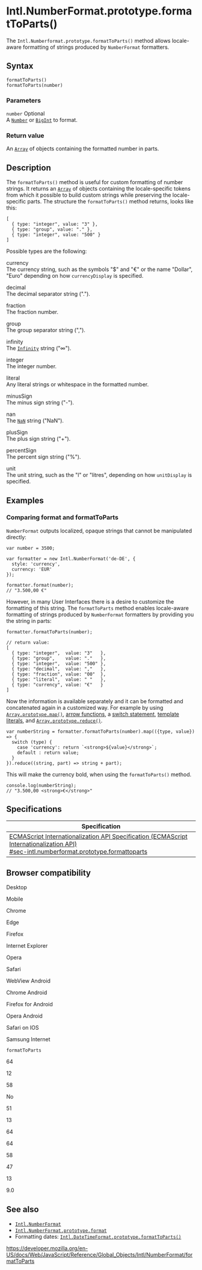 Intl.NumberFormat.prototype.formatToParts()
===========================================

The `Intl.Numberformat.prototype.formatToParts()` method allows locale-aware formatting of strings produced by `NumberFormat` formatters.

Syntax
------

    formatToParts()
    formatToParts(number)

### Parameters

 `number` <span class="badge inline optional">Optional</span>   
A [`Number`](../../number) or [`BigInt`](../../bigint) to format.

### Return value

An [`Array`](../../array) of objects containing the formatted number in parts.

Description
-----------

The `formatToParts()` method is useful for custom formatting of number strings. It returns an [`Array`](../../array) of objects containing the locale-specific tokens from which it possible to build custom strings while preserving the locale-specific parts. The structure the `formatToParts()` method returns, looks like this:

    [
      { type: "integer", value: "3" },
      { type: "group", value: "." },
      { type: "integer", value: "500" }
    ]

Possible types are the following:

currency  
The currency string, such as the symbols "$" and "€" or the name "Dollar", "Euro" depending on how `currencyDisplay` is specified.

decimal  
The decimal separator string (".").

fraction  
The fraction number.

group  
The group separator string (",").

infinity  
The [`Infinity`](../../infinity) string ("∞").

integer  
The integer number.

literal  
Any literal strings or whitespace in the formatted number.

minusSign  
The minus sign string ("-").

nan  
The [`NaN`](../../nan) string ("NaN").

plusSign  
The plus sign string ("+").

percentSign  
The percent sign string ("%").

unit  
The unit string, such as the "l" or "litres", depending on how `unitDisplay` is specified.

Examples
--------

### Comparing format and formatToParts

`NumberFormat` outputs localized, opaque strings that cannot be manipulated directly:

    var number = 3500;

    var formatter = new Intl.NumberFormat('de-DE', {
      style: 'currency',
      currency: 'EUR'
    });

    formatter.format(number);
    // "3.500,00 €"

However, in many User Interfaces there is a desire to customize the formatting of this string. The `formatToParts` method enables locale-aware formatting of strings produced by `NumberFormat` formatters by providing you the string in parts:

    formatter.formatToParts(number);

    // return value:
    [
      { type: "integer",  value: "3"   },
      { type: "group",    value: "."   },
      { type: "integer",  value: "500" },
      { type: "decimal",  value: ","   },
      { type: "fraction", value: "00"  },
      { type: "literal",  value: " "   },
      { type: "currency", value: "€"   }
    ]

Now the information is available separately and it can be formatted and concatenated again in a customized way. For example by using [`Array.prototype.map()`](../../array/map), [arrow functions](../../../functions/arrow_functions), a [switch statement](../../../statements/switch), [template literals](../../../template_literals), and [`Array.prototype.reduce()`](../../array/reduce).

    var numberString = formatter.formatToParts(number).map(({type, value}) => {
      switch (type) {
        case 'currency': return `<strong>${value}</strong>`;
        default : return value;
      }
    }).reduce((string, part) => string + part);

This will make the currency bold, when using the `formatToParts()` method.

    console.log(numberString);
    // "3.500,00 <strong>€</strong>"

Specifications
--------------

<table><thead><tr class="header"><th>Specification</th></tr></thead><tbody><tr class="odd"><td><a href="https://tc39.es/ecma402/#sec-intl.numberformat.prototype.formattoparts">ECMAScript Internationalization API Specification (ECMAScript Internationalization API)<br />
<span class="small">#sec-intl.numberformat.prototype.formattoparts</span></a></td></tr></tbody></table>

Browser compatibility
---------------------

Desktop

Mobile

Chrome

Edge

Firefox

Internet Explorer

Opera

Safari

WebView Android

Chrome Android

Firefox for Android

Opera Android

Safari on IOS

Samsung Internet

`formatToParts`

64

12

58

No

51

13

64

64

58

47

13

9.0

See also
--------

-   [`Intl.NumberFormat`](../numberformat)
-   [`Intl.NumberFormat.prototype.format`](format)
-   Formatting dates: [`Intl.DateTimeFormat.prototype.formatToParts()`](../datetimeformat/formattoparts)

<a href="https://developer.mozilla.org/en-US/docs/Web/JavaScript/Reference/Global_Objects/Intl/NumberFormat/formatToParts" class="_attribution-link">https://developer.mozilla.org/en-US/docs/Web/JavaScript/Reference/Global_Objects/Intl/NumberFormat/formatToParts</a>
